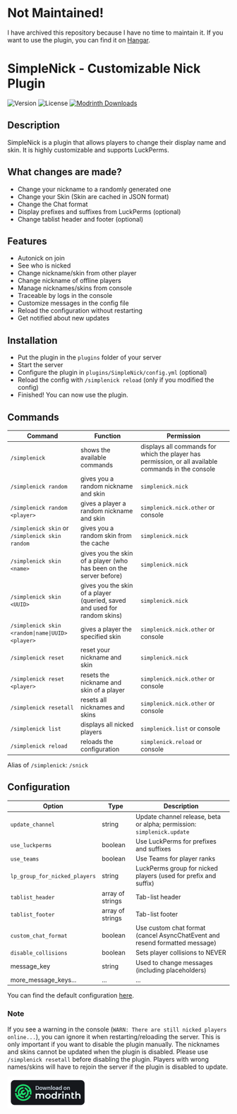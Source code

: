# Not Maintained!
I have archived this repository because I have no time to maintain it. If you want to use the plugin, you can find it on [Hangar](https://hangar.papermc.io/LakyLuc).

# SimpleNick - Customizable Nick Plugin

![Version](https://img.shields.io/github/v/release/LakyLuc/SimpleNick?style=flat-square)
![License](https://img.shields.io/badge/license-AGPL%20v3-yellow?style=flat-square)
[![Modrinth Downloads](https://img.shields.io/modrinth/dt/Ysfntbb8?style=flat-square)](https://modrinth.com/plugin/simplenick)

## Description

SimpleNick is a plugin that allows players to change their display name and skin. It is highly customizable and supports
LuckPerms.

## What changes are made?

- Change your nickname to a randomly generated one
- Change your Skin (Skin are cached in JSON format)
- Change the Chat format
- Display prefixes and suffixes from LuckPerms (optional)
- Change tablist header and footer (optional)

## Features

- Autonick on join
- See who is nicked
- Change nickname/skin from other player
- Change nickname of offline players
- Manage nicknames/skins from console
- Traceable by logs in the console
- Customize messages in the config file
- Reload the configuration without restarting
- Get notified about new updates

## Installation

- Put the plugin in the `plugins` folder of your server
- Start the server
- Configure the plugin in `plugins/SimpleNick/config.yml` (optional)
- Reload the config with `/simplenick reload` (only if you modified the config)
- Finished! You can now use the plugin.

## Commands

| Command                                          | Function                                                                  | Permission                                                                                          |
|--------------------------------------------------|---------------------------------------------------------------------------|-----------------------------------------------------------------------------------------------------|
| `/simplenick`                                    | shows the available commands                                              | displays all commands for which the player has permission, or all available commands in the console |
| `/simplenick random`                             | gives you a random nickname and skin                                      | `simplenick.nick`                                                                                   |
| `/simplenick random <player>`                    | gives a player a random nickname and skin                                 | `simplenick.nick.other` or console                                                                  |
| `/simplenick skin` or `/simplenick skin random`  | gives you a random skin from the cache                                    | `simplenick.nick`                                                                                   |
| `/simplenick skin <name>`                        | gives you the skin of a player (who has been on the server before)        | `simplenick.nick`                                                                                   |
| `/simplenick skin <UUID>`                        | gives you the skin of a player (queried, saved and used for random skins) | `simplenick.nick`                                                                                   |
| `/simplenick skin <random\|name\|UUID> <player>` | gives a player the specified skin                                         | `simplenick.nick.other` or console                                                                  |
| `/simplenick reset`                              | reset your nickname and skin                                              | `simplenick.nick`                                                                                   |
| `/simplenick reset <player>`                     | resets the nickname and skin of a player                                  | `simplenick.nick.other` or console                                                                  |
| `/simplenick resetall`                           | resets all nicknames and skins                                            | `simplenick.nick.other` or console                                                                  |
| `/simplenick list`                               | displays all nicked players                                               | `simplenick.list` or console                                                                        |
| `/simplenick reload`                             | reloads the configuration                                                 | `simplenick.reload` or console                                                                      |

Alias of `/simplenick`: `/snick`

## Configuration

| Option                        | Type             | Description                                                                 |
|-------------------------------|------------------|-----------------------------------------------------------------------------|
| `update_channel`              | string           | Update channel release, beta or alpha; permission: `simplenick.update`      |
| `use_luckperms`               | boolean          | Use LuckPerms for prefixes and suffixes                                     |
| `use_teams`                   | boolean          | Use Teams for player ranks                                                  |
| `lp_group_for_nicked_players` | string           | LuckPerms group for nicked players (used for prefix and suffix)             |
| `tablist_header`              | array of strings | Tab-list header                                                             |
| `tablist_footer`              | array of strings | Tab-list footer                                                             |
| `custom_chat_format`          | boolean          | Use custom chat format (cancel AsyncChatEvent and resend formatted message) |
| `disable_collisions`          | boolean          | Sets player collisions to NEVER                                             |
| message_key                   | string           | Used to change messages (including placeholders)                            |
| more_message_keys...          | ...              | ...                                                                         |

You can find the default configuration [here](example_config.yml).

### Note

If you see a warning in the console (`WARN: There are still nicked players online...`), you can ignore it when
restarting/reloading the server. This is only important if you want to disable the plugin manually. The nicknames and
skins cannot be updated when the plugin is disabled. Please use `/simplenick resetall` before disabling the plugin.
Players with wrong names/skins will have to rejoin the server if the plugin is disabled to update.

[![Modrinth](modrinth.png)](https://modrinth.com/plugin/simplenick)